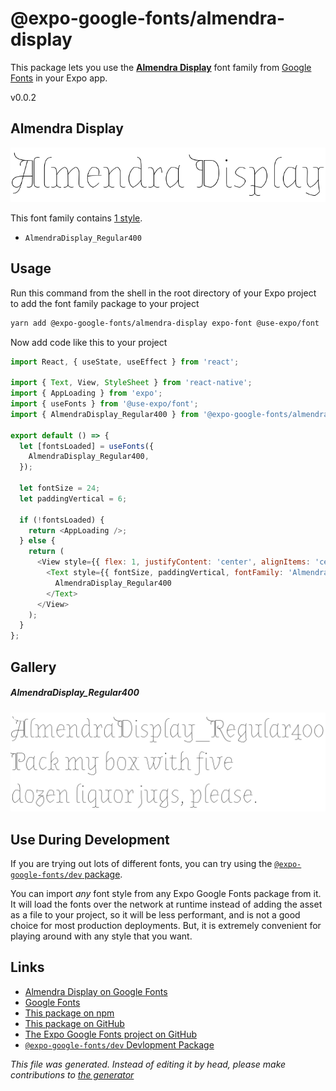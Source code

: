 # @expo-google-fonts/almendra-display

This package lets you use the [**Almendra Display**](https://fonts.google.com/specimen/Almendra+Display) font family from [Google Fonts](https://fonts.google.com/) in your Expo app.

v0.0.2

## Almendra Display

![Almendra Display](./font-family.png)

This font family contains [1 style](#gallery).

- `AlmendraDisplay_Regular400`

## Usage

Run this command from the shell in the root directory of your Expo project to add the font family package to your project
```sh
yarn add @expo-google-fonts/almendra-display expo-font @use-expo/font
```

Now add code like this to your project
```js
import React, { useState, useEffect } from 'react';

import { Text, View, StyleSheet } from 'react-native';
import { AppLoading } from 'expo';
import { useFonts } from '@use-expo/font';
import { AlmendraDisplay_Regular400 } from '@expo-google-fonts/almendra-display';

export default () => {
  let [fontsLoaded] = useFonts({
    AlmendraDisplay_Regular400,
  });

  let fontSize = 24;
  let paddingVertical = 6;

  if (!fontsLoaded) {
    return <AppLoading />;
  } else {
    return (
      <View style={{ flex: 1, justifyContent: 'center', alignItems: 'center' }}>
        <Text style={{ fontSize, paddingVertical, fontFamily: 'AlmendraDisplay_Regular400' }}>
          AlmendraDisplay_Regular400
        </Text>
      </View>
    );
  }
};

```

## Gallery

##### AlmendraDisplay_Regular400
![AlmendraDisplay_Regular400](./a8aa056bca4ab7efab868e9b7a435eea1109abde7b232725b1e1b41cf482191a.ttf.png)


## Use During Development

If you are trying out lots of different fonts, you can try using the [`@expo-google-fonts/dev` package](https://www.npmjs.com/package/@expo-google-fonts/dev).

You can import *any* font style from any Expo Google Fonts package from it. It will load the fonts
over the network at runtime instead of adding the asset as a file to your project, so it will be 
less performant, and is not a good choice for most production deployments. But, it is extremely convenient
for playing around with any style that you want.

## Links

- [Almendra Display on Google Fonts](https://fonts.google.com/specimen/Almendra+Display)
- [Google Fonts](https://fonts.google.com/)
- [This package on npm](https://www.npmjs.com/package/@expo-google-fonts/almendra-display)
- [This package on GitHub](https://github.com/expo/google-fonts/tree/master/font-packages/almendra-display)
- [The Expo Google Fonts project on GitHub](https://github.com/expo/google-fonts)
- [`@expo-google-fonts/dev` Devlopment Package](https://github.com/expo/google-fonts/tree/master/font-packages/dev)


*This file was generated. Instead of editing it by head, please make contributions to [the generator](https://github.com/expo/google-fonts/tree/master/packages/generator)*
